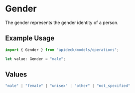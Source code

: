 # Gender

The gender represents the gender identity of a person.

## Example Usage

```typescript
import { Gender } from "apideck/models/operations";

let value: Gender = "male";
```

## Values

```typescript
"male" | "female" | "unisex" | "other" | "not_specified"
```